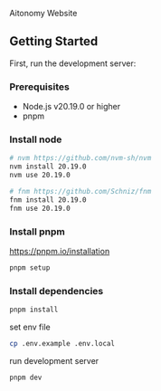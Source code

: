 Aitonomy Website

## Getting Started

First, run the development server:

### Prerequisites

- Node.js v20.19.0 or higher
- pnpm

### Install node

```bash
# nvm https://github.com/nvm-sh/nvm
nvm install 20.19.0
nvm use 20.19.0

# fnm https://github.com/Schniz/fnm
fnm install 20.19.0
fnm use 20.19.0
```

### Install pnpm

https://pnpm.io/installation

```bash
pnpm setup
```

### Install dependencies

```bash
pnpm install
```

set env file

```bash
cp .env.example .env.local
```

run development server

```bash
pnpm dev
```
